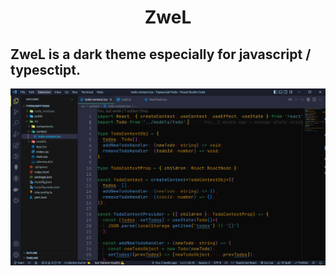 <h1 align='center'>ZweL</h1>

## ZweL is a dark theme especially for javascript / typesctipt.

<img src='ZweL.png' />
